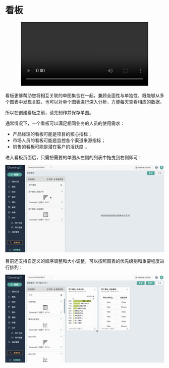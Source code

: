 # 看板

<div style="text-align:center">
<video id="video" controls="" preload="auto" 
      <source id="mp4" src="https://assets.growingio.com/videos/看板订阅_720p.mp4" type="video/mp4" style="width:80%; margin:0 auto;">
      
      <p>Your user agent does not support the HTML5 Video element.</p>
    </video>

 </div> 

<br>
看板更够帮助您将相互关联的单图集合在一起，兼顾全面性与单独性，既能够从多个图表中发现关联，也可以对单个图表进行深入分析，方便每天查看相应的数据。

所以在创建看板之前，请先制作并保存单图。

通常情况下，一个看板可以满足相同业务的人员的使用需求：
* 产品经理的看板可能是项目的核心指标；
* 市场人员的看板可能是监控各个渠道来源指标；
* 销售的看板可能是潜在客户的活跃度…



进入看板页面后，只需把需要的单图从左侧的列表中拖曳到右侧即可：

![](自定义看板.gif)

目前还支持自定义的顺序调整和大小调整，可以按照图表的优先级别和重要程度进行排列：


![](调整大小和形状.gif)




